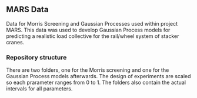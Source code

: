 ## MARS Data
Data for Morris Screening and Gaussian Processes used within project MARS. This data was used to develop Gaussian Process models for predicting a realistic load collective for the rail/wheel system of stacker cranes.

### Repository structure
There are two folders, one for the Morris screening and one for the Gaussian Process models afterwards. The design of experiments are scaled so each prarameter ranges from 0 to 1. The folders also contain the actual intervals for all parameters. 
